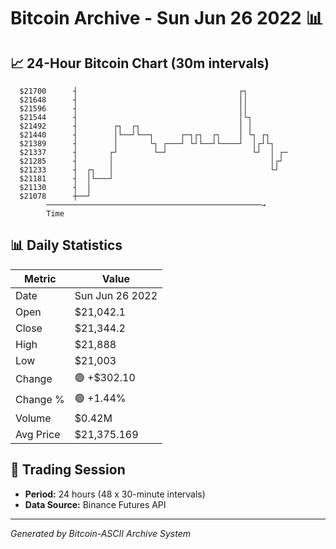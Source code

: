 # Bitcoin Archive - Sun Jun 26 2022 📊

## 📈 24-Hour Bitcoin Chart (30m intervals)

```
  $21700      ┤                                    ┌┐          
  $21648      ┤                                    ││          
  $21596      ┤                                    ││          
  $21544      ┤                                    │└┐         
  $21492      ┤        ┌┐  ┌┐                      │ │         
  $21440      ┤        │└──┘└──┐      ┌─┐┌┐  ┌┐    │ └┐ ┌┐     
  $21389      ┤        │       └┐ ┌───┘ └┘└──┘└────┘  │┌┘└┐    
  $21337      ┤       ┌┘        └─┘                   └┘  │ ┌─ 
  $21285      ┤       │                                   │┌┘  
  $21233      ┤  ┌┐   │                                   └┘   
  $21181      ┤  │└───┘                                        
  $21130      ┤  │                                             
  $21078      ┼──┘                                             
        ────────────────────────────────────────────────→
        Time
```

## 📊 Daily Statistics

| Metric | Value |
|--------|-------|
| Date | Sun Jun 26 2022 |
| Open | $21,042.1 |
| Close | $21,344.2 |
| High | $21,888 |
| Low | $21,003 |
| Change | 🟢 +$302.10 |
| Change % | 🟢 +1.44% |
| Volume | $0.42M |
| Avg Price | $21,375.169 |

## 📅 Trading Session

- **Period:** 24 hours (48 x 30-minute intervals)
- **Data Source:** Binance Futures API

---
*Generated by Bitcoin-ASCII Archive System*
